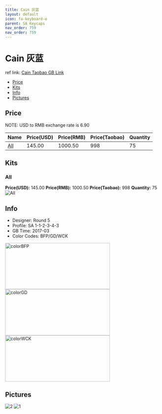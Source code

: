 ```yaml
---
title: Cain 灰蓝
layout: default
icon: fa-keyboard-o
parent: SA Keycaps
nav_order: 759
nav_order: 759
---
```


# Cain 灰蓝

ref link: [Cain Taobao GB Link](https://item.taobao.com/item.htm?spm=a1z10.1-c.w4004-16202688691.18.48873163Hy5F0F&id=545096879327)

* [Price](#price)
* [Kits](#kits)
* [Info](#info)
* [Pictures](#pictures)


## Price  
NOTE: USD to RMB exchange rate is 6.90

| Name          | Price(USD)    |  Price(RMB) |  Price(Taobao) | Quantity |
| ------------- | ------------- |  ---------- |  --------- | -------- |
|[All](#all)|145.00|1000.50|998|75|


## Kits
### All
**Price(USD):** 145.00    **Price(RMB):** 1000.50    **Price(Taobao):** 998    **Quantity:** 75
<img src="{{ 'assets/images/sa-keycaps/cain/kits_pics/all.jpg' | relative_url }}" alt="All" class="image featured">


## Info
* Designer: Round 5
* Profile: SA 1-1-2-3-4-3
* GB Time: 2017-03
* Color Codes: BFP/GD/WCK  
<img src="{{ 'assets/images/sa-keycaps/SP_ColorCodes/abs/SP_Abs_ColorCodes_BFP.png' | relative_url }}" alt="colorBFP" height="150" width="340">
<img src="{{ 'assets/images/sa-keycaps/SP_ColorCodes/abs/SP_Abs_ColorCodes_GD.png' | relative_url }}" alt="colorGD" height="150" width="340">
<img src="{{ 'assets/images/sa-keycaps/SP_ColorCodes/abs/SP_Abs_ColorCodes_WCK.png' | relative_url }}" alt="colorWCK" height="150" width="340">


## Pictures
<img src="{{ 'assets/images/sa-keycaps/cain/rendering_pics/2.jpg' | relative_url }}" alt="2" class="image featured">
<img src="{{ 'assets/images/sa-keycaps/cain/rendering_pics/1.jpg' | relative_url }}" alt="1" class="image featured">
